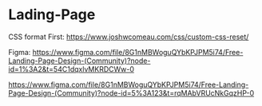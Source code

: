# Lading-Page

CSS format First:
https://www.joshwcomeau.com/css/custom-css-reset/

Figma:
https://www.figma.com/file/8G1nMBWoguQYbKPJPM5i74/Free-Landing-Page-Design-(Community)?node-id=1%3A2&t=54C1dqxlvMKRDCWw-0

https://www.figma.com/file/8G1nMBWoguQYbKPJPM5i74/Free-Landing-Page-Design-(Community)?node-id=5%3A123&t=rqMAbVRUcNkGqzHP-0